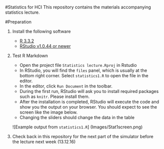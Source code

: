 #Statistics for HCI
This repository contains the materials accompanying statistics lecture.

#Preparation
1. Install the following software
   * [R 3.3.2](https://stat.ethz.ch/CRAN/)
   * [RStudio v1.0.44 or newer](https://www.rstudio.com/products/rstudio/download3/)

2. Test R Markdown
   * Open the project file `Statistics lecture.Rproj` in Rstudio
   * In RStudio, you will find the `files` panel, which is usually at the bottom right corner. Select `statistics1.R` to open the file in the editor.
   * In the editor, click `Run Document` in the toolbar.
   * During the first run, RStudio will ask you to install required packages such as `knitr`. Please install them.
   * After the installation is completed, RStudio will execute the code and show you the output on your browser. You should expect to see the screen like the image below.
   * Changing the sliders should change the data in the table

   ![Example output from `statistics1.R`]
   (Images/Stat1screen.png)

3. Check back in this repository for the next part of the simulator before the lecture next week (13.12.16)